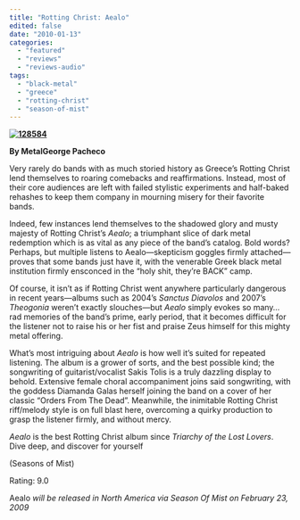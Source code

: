 ```yaml
---
title: "Rotting Christ: Aealo"
edited: false
date: "2010-01-13"
categories:
  - "featured"
  - "reviews"
  - "reviews-audio"
tags:
  - "black-metal"
  - "greece"
  - "rotting-christ"
  - "season-of-mist"
---
```


**[![128584](http://www.hellbound.ca/wp-content/uploads/2010/01/128584-300x268.jpg "128584")](http://www.hellbound.ca/wp-content/uploads/2010/01/128584.jpg)**

**By MetalGeorge Pacheco**

Very rarely do bands with as much storied history as Greece’s Rotting Christ lend themselves to roaring comebacks and reaffirmations. Instead, most of their core audiences are left with failed stylistic experiments and half-baked rehashes to keep them company in mourning misery for their favorite bands.

Indeed, few instances lend themselves to the shadowed glory and musty majesty of Rotting Christ’s _Aealo_; a triumphant slice of dark metal redemption which is as vital as any piece of the band’s catalog. Bold words? Perhaps, but multiple listens to Aealo—skepticism goggles firmly attached—proves that some bands just have it, with the venerable Greek black metal institution firmly ensconced in the “holy shit, they’re BACK” camp.

Of course, it isn’t as if Rotting Christ went anywhere particularly dangerous in recent years—albums such as 2004’s _Sanctus Diavolos_ and 2007’s _Theogonia_ weren’t exactly slouches—but _Aealo_ simply evokes so many…rad memories of the band’s prime, early period, that it becomes difficult for the listener not to raise his or her fist and praise Zeus himself for this mighty metal offering.

What’s most intriguing about _Aealo_ is how well it’s suited for repeated listening. The album is a grower of sorts, and the best possible kind; the songwriting of guitarist/vocalist Sakis Tolis is a truly dazzling display to behold. Extensive female choral accompaniment joins said songwriting, with the goddess Diamanda Galas herself joining the band on a cover of her classic “Orders From The Dead”. Meanwhile, the inimitable Rotting Christ riff/melody style is on full blast here, overcoming a quirky production to grasp the listener firmly, and without mercy.

_Aealo_ is the best Rotting Christ album since _Triarchy of the Lost Lovers_. Dive deep, and discover for yourself

(Seasons of Mist)

Rating: 9.0

Aealo _will be released in North America via Season Of Mist on February 23, 2009_
